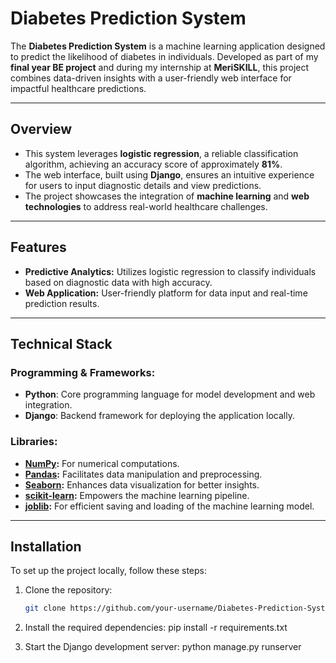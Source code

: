 # Diabetes Prediction System  

The **Diabetes Prediction System** is a machine learning application designed to predict the likelihood of diabetes in individuals. Developed as part of my **final year BE project** and during my internship at **MeriSKILL**, this project combines data-driven insights with a user-friendly web interface for impactful healthcare predictions.  

---

## Overview  

- This system leverages **logistic regression**, a reliable classification algorithm, achieving an accuracy score of approximately **81%**.  
- The web interface, built using **Django**, ensures an intuitive experience for users to input diagnostic details and view predictions.  
- The project showcases the integration of **machine learning** and **web technologies** to address real-world healthcare challenges.  

   
---

## Features  

- **Predictive Analytics:** Utilizes logistic regression to classify individuals based on diagnostic data with high accuracy.  
- **Web Application:** User-friendly platform for data input and real-time prediction results.  

---

## Technical Stack  

### Programming & Frameworks:  
- **Python**: Core programming language for model development and web integration.  
- **Django**: Backend framework for deploying the application locally.  

### Libraries:  
- **[NumPy](https://numpy.org/):** For numerical computations.  
- **[Pandas](https://pandas.pydata.org/):** Facilitates data manipulation and preprocessing.  
- **[Seaborn](https://seaborn.pydata.org/):** Enhances data visualization for better insights.  
- **[scikit-learn](https://scikit-learn.org/stable/):** Empowers the machine learning pipeline.  
- **[joblib](https://joblib.readthedocs.io/en/latest/):** For efficient saving and loading of the machine learning model.  

---

## Installation  

To set up the project locally, follow these steps:  

1. Clone the repository:  
   ```bash
   git clone https://github.com/your-username/Diabetes-Prediction-System.git

1. Install the required dependencies:
   pip install -r requirements.txt

2. Start the Django development server:
   python manage.py runserver
